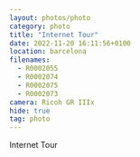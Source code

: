 ```yaml
---
layout: photos/photo
category: photo
title: "Internet Tour"
date: 2022-11-20 16:11:56+0100
location: barcelona
filenames:
  - R0002055
  - R0002074
  - R0002075
  - R0002073
camera: Ricoh GR IIIx
hide: true
tag: photo
---
```


Internet Tour
